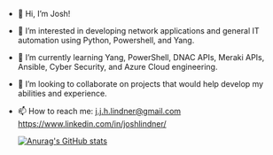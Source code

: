 - 👋 Hi, I’m Josh!
- 👀 I’m interested in developing network applications and general IT automation using Python, Powershell, and Yang.
- 🌱 I’m currently learning Yang, PowerShell, DNAC APIs, Meraki APIs, Ansible, Cyber Security, and Azure Cloud engineering.
- 💞️ I’m looking to collaborate on projects that would help develop my abilities and experience.
- 📫 How to reach me:
      j.j.h.lindner@gmail.com
      https://www.linkedin.com/in/joshlindner/
      
      
    [![Anurag's GitHub stats](https://github-readme-stats.vercel.app/api?username=aureliusatilius&theme=dark&show_icons=true)](https://github.com/anuraghazra/github-readme-stats)



<!---
AureliusAtilius/AureliusAtilius is a ✨ special ✨ repository because its `README.md` (this file) appears on your GitHub profile.
You can click the Preview link to take a look at your changes.
--->
